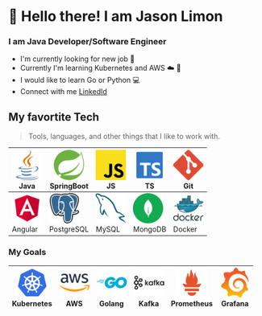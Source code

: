 # 👋 Hello there! I am Jason Limon

### I am Java Developer/Software Engineer

* I'm currently looking for new job 🏢
* Currently I'm learning Kubernetes and AWS ☁️ 📖
* I would like to learn Go or Python 💻
* Connect with me [LinkedId](https://www.linkedin.com/in/jason-limon-bab886170/) 

## My favortite Tech

>Tools, languages, and other things that I like to work with.


| <img src="./img/java(1).svg" width="60"/> <br /> Java | <img src="./img/spring.svg" width="60"/> <br /> SpringBoot | <img src="./img/js.svg" width="60"/> <br /> JS  | <img src="./img/typescript.svg" width="60"/> <br /> TS  | <img src="./img/git.svg" width="60"/> <br /> Git | 
|---|---|---|---|---|
| <img src="./img/angular.svg" width="60"/> <br /> Angular  | <img src="./img/postgresql.svg" width="60"/> <br /> PostgreSQL  | <img src="./img/mysql.svg" width="60"/> <br /> MySQL  | <img src="./img/mongo.svg" width="60"/> <br /> MongoDB  | <img src="./img/docker.svg" width="60"/> <br /> Docker

### My Goals

| <img src="./img/k8.svg" width="60"/> <br /> Kubernetes  |  <img src="./img/aws.svg" width="60"/> <br /> AWS | <img src="./img/go.svg" width="60"/> <br /> Golang | <img src="./img/kafka.svg" width="60"/> <br /> Kafka | <img src="./img/prometheus.svg" width="60"/> <br /> Prometheus | <img src="./img/grafana.svg" width="60"/> <br /> Grafana |
|---|---|---|---|---|---| 

